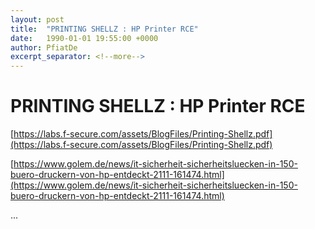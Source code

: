 ```yaml
---
layout: post
title:  "PRINTING SHELLZ : HP Printer RCE"
date:   1990-01-01 19:55:00 +0000
author: PfiatDe
excerpt_separator: <!--more-->
---
```


# PRINTING SHELLZ : HP Printer RCE

[https://labs.f-secure.com/assets/BlogFiles/Printing-Shellz.pdf](https://labs.f-secure.com/assets/BlogFiles/Printing-Shellz.pdf)

[https://www.golem.de/news/it-sicherheit-sicherheitsluecken-in-150-buero-druckern-von-hp-entdeckt-2111-161474.html](https://www.golem.de/news/it-sicherheit-sicherheitsluecken-in-150-buero-druckern-von-hp-entdeckt-2111-161474.html)

...
<!--more-->
